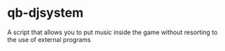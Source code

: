 # qb-djsystem
A script that allows you to put music inside the game without resorting to the use of external programs
